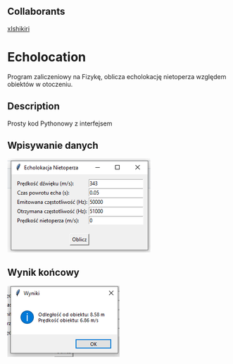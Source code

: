 ## Collaborants
[xIshikiri](https://github.com/xIshikiri)

# Echolocation
Program zaliczeniowy na Fizykę, oblicza echolokację nietoperza względem obiektów w otoczeniu.

## Description
Prosty kod Pythonowy z interfejsem

## Wpisywanie danych 
![](screen1.png)

## Wynik końcowy
![](screen2.png)
